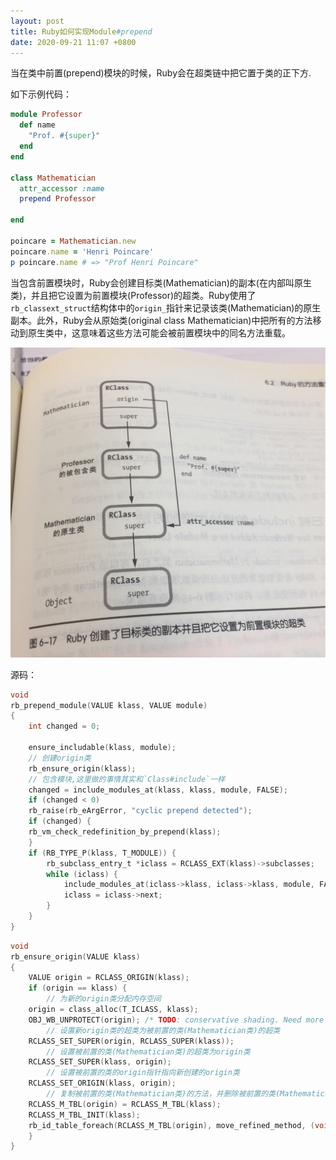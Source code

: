 ```yaml
---
layout: post
title: Ruby如何实现Module#prepend
date: 2020-09-21 11:07 +0800
---
```

当在类中前置(prepend)模块的时候，Ruby会在超类链中把它置于类的正下方.


如下示例代码：

``` ruby
module Professor
  def name
    "Prof. #{super}"
  end
end

class Mathematician
  attr_accessor :name
  prepend Professor

end

poincare = Mathematician.new
poincare.name = 'Henri Poincare'
p poincare.name # => "Prof Henri Poincare"

```

当包含前置模块时，Ruby会创建目标类(Mathematician)的副本(在内部叫原生类)，并且把它设置为前置模块(Professor)的超类。Ruby使用了`rb_classext_struct`结构体中的`origin_`指针来记录该类(Mathematician)的原生副本。此外，Ruby会从原始类(original class Mathematician)中把所有的方法移动到原生类中，这意味着这些方法可能会被前置模块中的同名方法重载。

![how-does-prepend-work-in-ruby](/images/how-does-prepend-work-in-ruby.jpg)

源码：
``` c
void
rb_prepend_module(VALUE klass, VALUE module)
{
    int changed = 0;

    ensure_includable(klass, module);
    // 创建origin类
    rb_ensure_origin(klass);
    // 包含模块,这里做的事情其实和`Class#include`一样
    changed = include_modules_at(klass, klass, module, FALSE);
    if (changed < 0)
	rb_raise(rb_eArgError, "cyclic prepend detected");
    if (changed) {
	rb_vm_check_redefinition_by_prepend(klass);
    }
    if (RB_TYPE_P(klass, T_MODULE)) {
        rb_subclass_entry_t *iclass = RCLASS_EXT(klass)->subclasses;
        while (iclass) {
            include_modules_at(iclass->klass, iclass->klass, module, FALSE);
            iclass = iclass->next;
        }
    }
}
```

``` c
void
rb_ensure_origin(VALUE klass)
{
    VALUE origin = RCLASS_ORIGIN(klass);
    if (origin == klass) {
        // 为新的origin类分配内存空间
	origin = class_alloc(T_ICLASS, klass);
	OBJ_WB_UNPROTECT(origin); /* TODO: conservative shading. Need more survey. */
        // 设置新origin类的超类为被前置的类(Mathematician类)的超类
	RCLASS_SET_SUPER(origin, RCLASS_SUPER(klass));
        // 设置被前置的类(Mathematician类)的超类为origin类
	RCLASS_SET_SUPER(klass, origin);
        // 设置被前置的类的origin指针指向新创建的origin类
	RCLASS_SET_ORIGIN(klass, origin);
        // 复制被前置的类(Mathematician类)的方法，并删除被前置的类(Mathematician类)的方法
	RCLASS_M_TBL(origin) = RCLASS_M_TBL(klass);
	RCLASS_M_TBL_INIT(klass);
	rb_id_table_foreach(RCLASS_M_TBL(origin), move_refined_method, (void *)klass);
    }
}
```
